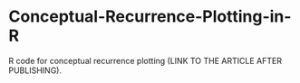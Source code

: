 # Conceptual-Recurrence-Plotting-in-R

R code for conceptual recurrence plotting (LINK TO THE ARTICLE AFTER PUBLISHING).
